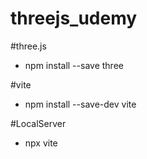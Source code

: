 # threejs_udemy

#three.js

-   npm install --save three

#vite

-   npm install --save-dev vite

#LocalServer

-   npx vite

